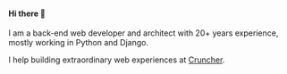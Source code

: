 #### Hi there 👋

I am a back-end web developer and architect with 20+ years experience, mostly working in Python and Django.

I help building extraordinary web experiences at <a href="https://github.com/cruncher/">Cruncher</a>.


<!--
**mbi/mbi** is a ✨ _special_ ✨ repository because its `README.md` (this file) appears on your GitHub profile.

Here are some ideas to get you started:

- 🔭 I’m currently working on ...
- 🌱 I’m currently learning ...
- 👯 I’m looking to collaborate on ...
- 🤔 I’m looking for help with ...
- 💬 Ask me about ...
- 📫 How to reach me: ...
- 😄 Pronouns: ...
- ⚡ Fun fact: ...
-->
